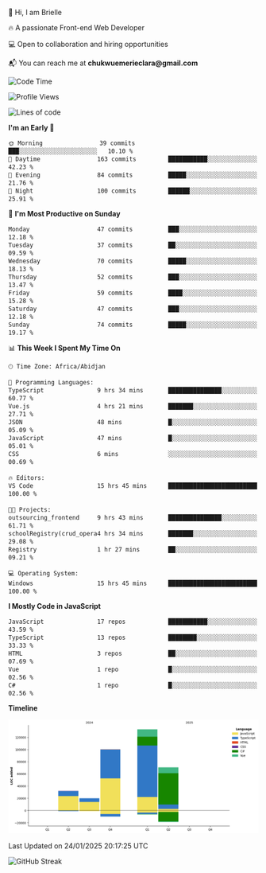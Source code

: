 <div align="left">
  <p>👋 Hi, I am Brielle</p>
  <p>🔥 A passionate Front-end Web Developer</p>
  <p>💻 Open to collaboration and hiring opportunities</p>
  <p>📬 You can reach me at <strong>chukwuemerieclara@gmail.com</strong></p>
</div>


 
 <!--START_SECTION:waka-->
![Code Time](http://img.shields.io/badge/Code%20Time-452%20hrs%2022%20mins-blue)

![Profile Views](http://img.shields.io/badge/Profile%20Views-44-blue)

![Lines of code](https://img.shields.io/badge/From%20Hello%20World%20I%27ve%20Written-278.9%20thousand%20lines%20of%20code-blue)

**I'm an Early 🐤** 

```text
🌞 Morning                39 commits          ███░░░░░░░░░░░░░░░░░░░░░░   10.10 % 
🌆 Daytime                163 commits         ███████████░░░░░░░░░░░░░░   42.23 % 
🌃 Evening                84 commits          █████░░░░░░░░░░░░░░░░░░░░   21.76 % 
🌙 Night                  100 commits         ██████░░░░░░░░░░░░░░░░░░░   25.91 % 
```
📅 **I'm Most Productive on Sunday** 

```text
Monday                   47 commits          ███░░░░░░░░░░░░░░░░░░░░░░   12.18 % 
Tuesday                  37 commits          ██░░░░░░░░░░░░░░░░░░░░░░░   09.59 % 
Wednesday                70 commits          █████░░░░░░░░░░░░░░░░░░░░   18.13 % 
Thursday                 52 commits          ███░░░░░░░░░░░░░░░░░░░░░░   13.47 % 
Friday                   59 commits          ████░░░░░░░░░░░░░░░░░░░░░   15.28 % 
Saturday                 47 commits          ███░░░░░░░░░░░░░░░░░░░░░░   12.18 % 
Sunday                   74 commits          █████░░░░░░░░░░░░░░░░░░░░   19.17 % 
```


📊 **This Week I Spent My Time On** 

```text
🕑︎ Time Zone: Africa/Abidjan

💬 Programming Languages: 
TypeScript               9 hrs 34 mins       ███████████████░░░░░░░░░░   60.77 % 
Vue.js                   4 hrs 21 mins       ███████░░░░░░░░░░░░░░░░░░   27.71 % 
JSON                     48 mins             █░░░░░░░░░░░░░░░░░░░░░░░░   05.09 % 
JavaScript               47 mins             █░░░░░░░░░░░░░░░░░░░░░░░░   05.01 % 
CSS                      6 mins              ░░░░░░░░░░░░░░░░░░░░░░░░░   00.69 % 

🔥 Editors: 
VS Code                  15 hrs 45 mins      █████████████████████████   100.00 % 

🐱‍💻 Projects: 
outsourcing_frontend     9 hrs 43 mins       ███████████████░░░░░░░░░░   61.71 % 
schoolRegistry(crud_opera4 hrs 34 mins       ███████░░░░░░░░░░░░░░░░░░   29.08 % 
Registry                 1 hr 27 mins        ██░░░░░░░░░░░░░░░░░░░░░░░   09.21 % 

💻 Operating System: 
Windows                  15 hrs 45 mins      █████████████████████████   100.00 % 
```

**I Mostly Code in JavaScript** 

```text
JavaScript               17 repos            ███████████░░░░░░░░░░░░░░   43.59 % 
TypeScript               13 repos            ████████░░░░░░░░░░░░░░░░░   33.33 % 
HTML                     3 repos             ██░░░░░░░░░░░░░░░░░░░░░░░   07.69 % 
Vue                      1 repo              █░░░░░░░░░░░░░░░░░░░░░░░░   02.56 % 
C#                       1 repo              █░░░░░░░░░░░░░░░░░░░░░░░░   02.56 % 
```



**Timeline**

![Lines of Code chart](https://raw.githubusercontent.com/Brielle28/Brielle28/main/assets/bar_graph.png)


 Last Updated on 24/01/2025 20:17:25 UTC
<!--END_SECTION:waka-->

![GitHub Streak](https://github-readme-streak-stats.herokuapp.com/?user=Brielle28)



